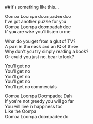 ##It's something like this...

Oompa Loompa doompadee doo  
I've got another puzzle for you  
Oompa Loompa doompadah dee  
If you are wise you'll listen to me

What do you get from a glut of TV?  
A pain in the neck and an IQ of three  
Why don't you try simply reading a book?  
Or could you just not bear to look?

You'll get no  
You'll get no  
You'll get no  
You'll get no  
You'll get no commercials

Oompa Loompa Doompadee Dah  
If you're not greedy you will go far  
You will live in happiness too  
Like the Oompa  
Oompa Loompa doompadee do